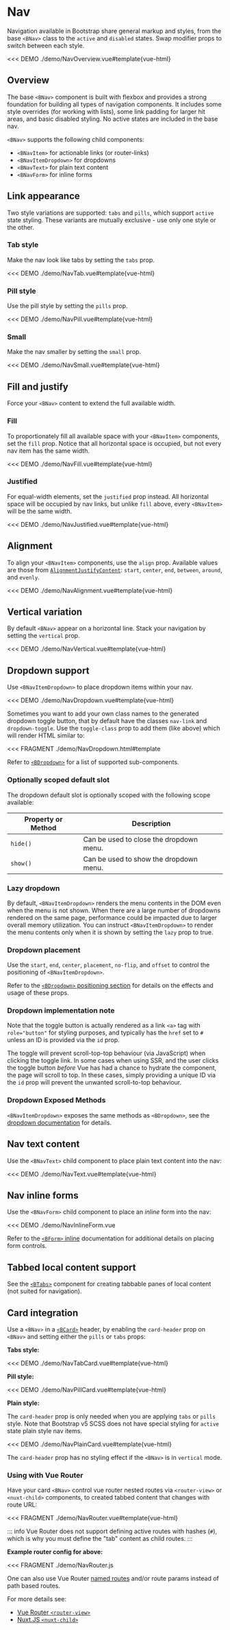 # Nav

<PageHeader>

Navigation available in Bootstrap share general markup and styles, from the base `<BNav>` class
to the `active` and `disabled` states. Swap modifier props to switch between each style.

</PageHeader>

<<< DEMO ./demo/NavOverview.vue#template{vue-html}

## Overview

The base `<BNav>` component is built with flexbox and provides a strong foundation for building all
types of navigation components. It includes some style overrides (for working with lists), some link
padding for larger hit areas, and basic disabled styling. No active states are included in the base
nav.

`<BNav>` supports the following child components:

- `<BNavItem>` for actionable links (or router-links)
- `<BNavItemDropdown>` for dropdowns
- `<BNavText>` for plain text content
- `<BNavForm>` for inline forms

## Link appearance

Two style variations are supported: `tabs` and `pills`, which support `active` state styling. These
variants are mutually exclusive - use only one style or the other.

### Tab style

Make the nav look like tabs by setting the `tabs` prop.

<<< DEMO ./demo/NavTab.vue#template{vue-html}

### Pill style

Use the pill style by setting the `pills` prop.

<<< DEMO ./demo/NavPill.vue#template{vue-html}

### Small

Make the nav smaller by setting the `small` prop.

<<< DEMO ./demo/NavSmall.vue#template{vue-html}

## Fill and justify

Force your `<BNav>` content to extend the full available width.

### Fill

To proportionately fill all available space with your `<BNavItem>` components, set the `fill`
prop. Notice that all horizontal space is occupied, but not every nav item has the same width.

<<< DEMO ./demo/NavFill.vue#template{vue-html}

### Justified

For equal-width elements, set the `justified` prop instead. All horizontal space will be occupied by
nav links, but unlike `fill` above, every `<BNavItem>` will be the same width.

<<< DEMO ./demo/NavJustified.vue#template{vue-html}

## Alignment

To align your `<BNavItem>` components, use the `align` prop. Available values are those from
[`AlignmentJustifyContent`](/docs/types#alignment): `start`, `center`, `end`, `between`, `around`, and `evenly`.

<<< DEMO ./demo/NavAlignment.vue#template{vue-html}

## Vertical variation

By default `<BNav>` appear on a horizontal line. Stack your navigation by setting the `vertical`
prop.

<<< DEMO ./demo/NavVertical.vue#template{vue-html}

## Dropdown support

Use `<BNavItemDropdown>` to place dropdown items within your nav.

<<< DEMO ./demo/NavDropdown.vue#template{vue-html}

Sometimes you want to add your own class names to the generated dropdown toggle button, that by
default have the classes `nav-link` and `dropdown-toggle`. Use the `toggle-class` prop to add them
(like above) which will render HTML similar to:

<<< FRAGMENT ./demo/NavDropdown.html#template

Refer to [`<BDropdown>`](/docs/components/dropdown) for a list of supported sub-components.

### Optionally scoped default slot

The dropdown default slot is optionally scoped with the following scope available:

| Property or Method | Description                             |
| ------------------ | --------------------------------------- |
| `hide()`           | Can be used to close the dropdown menu. |
| `show()`           | Can be used to show the dropdown menu.  |

### Lazy dropdown

By default, `<BNavItemDropdown>` renders the menu contents in the DOM even when the menu is not
shown. When there are a large number of dropdowns rendered on the same page, performance could be
impacted due to larger overall memory utilization. You can instruct `<BNavItemDropdown>` to
render the menu contents only when it is shown by setting the `lazy` prop to true.

### Dropdown placement

Use the `start`, `end`, `center`, `placement`, `no-flip`, and `offset` to control the positioning of
`<BNavItemDropdown>`.

Refer to the [`<BDropdown>` positioning section](/docs/components/dropdown#positioning) for details
on the effects and usage of these props.

### Dropdown implementation note

Note that the toggle button is actually rendered as a link `<a>` tag with `role="button"` for
styling purposes, and typically has the `href` set to `#` unless an ID is provided via the `id`
prop.

The toggle will prevent scroll-top-top behaviour (via JavaScript) when clicking the toggle link. In
some cases when using SSR, and the user clicks the toggle button _before_ Vue has had a chance to
hydrate the component, the page will scroll to top. In these cases, simply providing a unique ID via
the `id` prop will prevent the unwanted scroll-to-top behaviour.

### Dropdown Exposed Methods

`<BNavItemDropdown>` exposes the same methods as `<BDropdown>`, see the
[dropdown documentation](/docs/components/dropdown#exposed-methods) for details.

## Nav text content

Use the `<BNavText>` child component to place plain text content into the nav:

<<< DEMO ./demo/NavText.vue#template{vue-html}

## Nav inline forms

Use the `<BNavForm>` child component to place an _inline_ form into the nav:

<<< DEMO ./demo/NavInlineForm.vue

Refer to the [`<BForm>` inline](/docs/components/form#inline-form) documentation for additional
details on placing form controls.

## Tabbed local content support

See the [`<BTabs>`](/docs/components/tabs) component for creating tabbable panes of local content
(not suited for navigation).

## Card integration

Use a `<BNav>` in a [`<BCard>`](/docs/components/card) header, by enabling the `card-header` prop
on `<BNav>` and setting either the `pills` or `tabs` props:

**Tabs style:**

<<< DEMO ./demo/NavTabCard.vue#template{vue-html}

**Pill style:**

<<< DEMO ./demo/NavPillCard.vue#template{vue-html}

**Plain style:**

The `card-header` prop is only needed when you are applying `tabs` or `pills` style. Note that
Bootstrap v5 SCSS does not have special styling for `active` state plain style nav items.

<<< DEMO ./demo/NavPlainCard.vue#template{vue-html}

The `card-header` prop has no styling effect if the `<BNav>` is in `vertical` mode.

### Using with Vue Router

Have your card `<BNav>` control vue router nested routes via `<router-view>` or `<nuxt-child>`
components, to created tabbed content that changes with route URL:

<<< FRAGMENT ./demo/NavRouter.vue#template{vue-html}

::: info
Vue Router does not support defining active routes with hashes (`#`), which is why you must
define the "tab" content as child routes.
:::

**Example router config for above:**

<!-- eslint-disable no-unused-vars, no-undef -->

<<< FRAGMENT ./demo/NavRouter.js

One can also use Vue Router
[named routes](https://router.vuejs.org/guide/essentials/named-routes.html#named-routes) and/or
route params instead of path based routes.

For more details see:

- [Vue Router `<router-view>`](https://router.vuejs.org/api/#router-view)
- [Nuxt.JS `<nuxt-child>`](https://nuxtjs.org/api/components-nuxt-child)

<ComponentReference :data="data" />

<script setup lang="ts">
import {data} from '../../data/components/nav.data'
</script>
